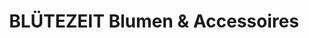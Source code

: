 ---
title: "BLÜTEZEIT Blumen & Accessoires"
url: /boenningstedt/bluetezeit-blumen-und-accessoires/
shop: Blumen
---